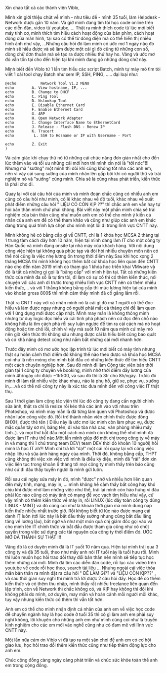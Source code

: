 Xin chào tất cả các thành viên Viblo,

Mình xin giới thiệu chút về mình - như tiêu đề - mình 35 tuổi, làm Helpdesk - Network được gần 10 năm. Và giờ mình đang tìm tòi học code online trên các diễn đàn, video từ youtube, ...
Thật ra mình thích code từ lúc mới biết máy tính cơ, mình thích tìm hiểu cách hoạt động của bàn phím, cách hoạt động của màn hình, tại sao có thể từ dòng điện mà có thể hiển thị nhiều hình ảnh như vậy, ...Nhứng câu hỏi đó làm mình có ước mơ 1 ngày nào đó mình sẽ hiểu được và sẽ làm được một cái gì đó cũng từ những con số, dòng chữ đơn thuần mà sẽ tạo ra được nhiều thứ hay ho. Vâng và ước mơ đó vẫn tồn tại cho đến hiện tại khi mình đang gõ những dòng chứ này.

Mình biết đến Viblo từ 1 lần tìm hiểu các script Batch, mình tự mày mò tìm tòi viết 1 cái tool chạy Batch như xem IP, SSH, PING, ..... đại loại như:

```
@echo   		Network Tool V1.2 MENU
echo		A. View hostname, IP, ...
echo		B. Change to DHCP 
echo		C. Ping Tool
echo		D. Nslookup Tool
echo		E. Disable Ethernet Card
echo		F. Enable Ethernet Card
echo		G. ARP
echo		H. Open Network Adapter
echo		I. Change Interface Name to EthernetCard
echo		J. Release - Flush DNS - Renew IP
echo		K. Tracert
echo         L. SSH to Hosname or IP with Username - Port

echo		Z. Exit
)
```

Và cảm giác khi chạy thử nó từ những cái chức năng đơn giản nhất cho đến lúc thêm vào và tối ưu những cái mới hơn thì mình xin nói là "tới nóc"!!! Nhưng mà "sướng" một mình thì đôi khi cũng không tốt nha các anh em, nên vì vậy cái sung sướng của mình nhân lên gấp bội khi có người thử và trải nghiệm nó và "sướng" cùng mình. Chia sẻ là cùng nhau phát triển, kiến thức là phải cho đi.

Quay lại với cái câu hỏi của mình và mình đoán chắc cũng có nhiều anh em cũng có câu hỏi như mình, có lẽ khác nhau về độ tuổi, khác nhau về xuất phát điểm những câu hỏi " LIỆU CÓ CÒN KỊP ??" thì chắc anh em vẫn hay tự hỏi bản thân mình chứ phải không.
Bài viết này một phần mình chia sẻ trải nghiệm của bản thân cũng như muốn anh em có thể cho mình ý kiến cá nhân của anh em để có thể tham khảo và cũng như giúp các anh em khác đang trong quá trình lựa chọn cho mình một lối đi trong lĩnh vực CNTT này.

Mình không hê có bằng cấp gì về CNTT, chỉ là 1 khóa học MCSA 2 tháng tại 1 trung tâm cách đây hơn 10 năm, hiện tại mình đang làm IT cho một công ty Hàn Quốc và mình đang onsite tại nhà máy của khách hàng. Với nội dung công việc hiện tại không quá phức tạp và đòi hỏi nhiều chuyên môn nên có thể nói cũng là việc nhẹ lương ổn trong thời điểm này.Sau khi học xong 2 tháng MCSA thì mình không học thêm bất cứ khóa học liên quan đến CNTT nào cho đến năm 2019 mình có tham gia 1 khóa học triển khai VMware và đó là tất cả những gì gọi là "bằng cấp" với mình hiện tại. Tất cả những kiến thức của mình đa số là tự tìm tòi, đi làm có sự cố thì có thêm kiến thức, nói chuyện với các anh đi trước trong nhiều lĩnh vực CNTT nên có thêm nhiều kiến thức,... và với 1 thằng không bằng cấp thì mức lương hiện tại của mình vào khoản gross 800$ thì mình cảm thấy mình đã cố gắng lắm rồi.

Thật ra CNTT này với cá nhân mình nó là cái gì đó mà 1 người có thể đọc hiểu và làm được ngay nhưng có người phải mất cả tháng chỉ để làm quen với 1 ứng dụng mới được cập nhật. Mình may mắn là không thông minh nhưng tư duy logic đọc hiểu và cái tính phá phách nên cứ đọc đến chỗ nào không hiểu là tìm cách phá rồi suy luận ngược để tìm ra cái cách mà nó hoạt động hoặc tìm chố lỗi, chính vì vậy mà suốt 10 năm qua mình cứ mày mò nên giờ kiến thức thì không sâu nhưng được cái là hiểu biết cũng bao quát và có khả năng detect cũng như nắm bắt những cái mới nhanh hơn.

Trước đây mình có mơ ước học lập trình từ lúc mới biết có máy tính nhưng thật sự hoàn cảnh thời điểm đó không thể nào theo được và khóa học MCSA coi như là nền móng cho mình bắt đầu có những kiến thức để tìm hiểu CNTT một cách chuyên nghiệp hơn. Sau đó mình đi làm Cộng tác viên bán thời gian tại 1 công ty chuyên về booking, mình nhớ thời điểm đấy lương của mình 4h/ngày chỉ được ~1tr500, và sau đó thì là 3tr cho 8h/ngày. Trước đó mình đi làm rất nhiều việc khác nhau, nào là phụ hồ, giữ xe, phục vụ, xưởng in,....và có thể nói công ty này là xúc tác đưa mình đến với công việc IT thật thụ.

Sau 1 thời gian làm cộng tác viên thì lúc đó công ty đang cần người chỉnh sửa ảnh, thật ra chỉ là resize rồi kéo thả các ảnh vào với nhau trên Photoshop, và mình may mắn là đã từng làm quen với Photoshop và được nhận luôn công việc đó. Rồi trở thành nhân viên chính thức được đóng BHXH, được thẻ tên ( Điều này là ước mơ lúc mình còn làm phục vụ, được mặc quần tây sơ mi, bảng tên, đi vào tòa nhà cao, văn phòng nhiều máy tính..). và mọi thứ bắt đầu một cách mà mình còn không thể nhớ mình đã được làm IT như thế nào.Một lần mình giúp đỡ một chị trong công ty về máy in và mạng thì 1 chú trong team DEV( team DEV thời đó khoản 10 người) hỏi mình là học IT ah?! Mình chỉ trả lời "dạ!" một cái rồi quay lại với công việc nhập liệu và sửa ảnh hàng ngày của mình. Thời đó, không bằng cấp, THPT cũng không thì việc xin việc với mình là điều kỳ diệu, mình đã "rải" đơn xin việc liên tục trong khoản 6 tháng tới mọi công ty mình thấy trên báo cũng như cứ đi đâu thấy tuyển người là mình gửi luôn.

Rồi sau cái ngày sửa máy in đó, mình "được" nhờ vả nhiều hơn liên quan đến máy tính, mạng, máy in, ... mình không hề cảm thấy bất công hay khó chịu khi được nhờ làm những việc như thế, trái lại mình còn hào hứng vì đâu phải lúc nào cũng có máy tính có mạng để vọc vạch tìm hiểu như vậy, cứ vậy mình có thêm kiến thức về máy in, rồi LINUX (lúc đấy toàn công ty dùng LINUX - MINT) và đó cũng coi như là khoản thời gian mà mình dung nạp kiến thức nhiểu nhất trước giờ. Rồi không biết từ lúc nào được mang cái danh IT luôn (tới lúc này là bắt đầu thấy sướng nhưng cũng bắt đầu lăng tăng về lương lậu), bất ngờ và như một món quà chị giám đốc gọi vào và cho mình lên IT chính thức và bắt đầu được tham gia cũng như có chút quyền trong việc sử dụng các tài nguyên của công ty thời điểm đó. ƯỚC MƠ ĐÃ THÀNH SỰ THẬT !!!


Vâng đó là cơ duyên mình đã là IT suốt 10 năm qua. Hiện tại mình trải qua 3 công ty và đã 35 tuồi, theo như mấy anh nói IT tuổi này là tuổi hưu rồi. Mình thì luôn muốn học hỏi trao dồi thay đổi bản thân nên mình sẽ tiếp tục học thêm những cái mới. Mình đã tìm các diễn đàn code, rồi lục các video trên youtube về code rồi học theo, search tài liệu ... Nhưng ngoài cái việc thỏa mãn bản thân ra mình đặt ra câu hỏi " ĐỂ LÀM GÌ?? và "LIỆU CÒN KỊP??" , và sau thời gian suy nghĩ thì mình trả lời được 2 câu hỏi đấy. Học để có thêm kiến thức và có thêm thu nhập, mình thấy rất nhiều freelance liên quan đến lập trình, còn về Network thì chắc không có, và KỊP hay không thì đôi khi không phải do mình, cơ duyên, may mắn và hoàn cảnh mỗi người mỗi khác, tuy vậy nhưng kiến thức có thêm thì vẫn tốt hơn.

Anh em có thể cho mình nhận định cá nhân của anh em về việc học code để chuyển ngành hay là học code ở tuổi 35 thì có gì làm anh em phải suy nghĩ không, lời khuyên cho những anh em như mình cũng coi như là truyền kinh nghiệm cho các em mới vào nghể cũng như có đam mê với lĩnh vực CNTT này.

Một lần nữa cám ơn Viblo vì đã tạo ra một sân chơi để anh em có cơ hội giao lưu, học hỏi trao dồi thêm kiến thức cũng như tiếp thêm động lực cho anh em.

Chúc cộng đồng càng ngày càng phát triển và chúc sức khỏe toàn thể anh em trong cộng đồng.